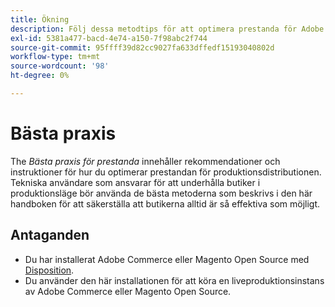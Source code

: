 ```yaml
---
title: Ökning
description: Följ dessa metodtips för att optimera prestanda för Adobe Commerce- och Magento Open Source-driftsättningar.
exl-id: 5381a477-bacd-4e74-a150-7f98abc2f744
source-git-commit: 95ffff39d82cc9027fa633dffedf15193040802d
workflow-type: tm+mt
source-wordcount: '98'
ht-degree: 0%

---
```


# Bästa praxis

The _Bästa praxis för prestanda_ innehåller rekommendationer och instruktioner för hur du optimerar prestandan för produktionsdistributionen. Tekniska användare som ansvarar för att underhålla butiker i produktionsläge bör använda de bästa metoderna som beskrivs i den här handboken för att säkerställa att butikerna alltid är så effektiva som möjligt.

## Antaganden

* Du har installerat Adobe Commerce eller Magento Open Source med [Disposition](../installation/composer.md).
* Du använder den här installationen för att köra en liveproduktionsinstans av Adobe Commerce eller Magento Open Source.

